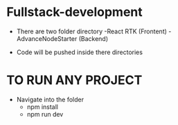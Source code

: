 # Fullstack-development
- There are two folder directory
    -React RTK (Frontent) 
    -AdvanceNodeStarter (Backend)

- Code will be pushed inside there directories

# TO RUN ANY PROJECT
- Navigate into the folder
    - npm install
    - npm run dev